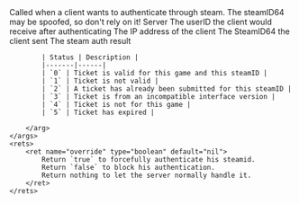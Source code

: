 <function name="HolyLib:OnNotifyClientConnect" parent="" type="hook">
	<description>
		Called when a client wants to authenticate through steam.
		<warning>
			The steamID64 may be spoofed, so don't rely on it!
		</warning>
		<added version="0.7"></added>
	</description>
	<realm>Server</realm>
	<args>
		<arg name="nextUserID" type="number">The userID the client would receive after authenticating</arg>
		<arg name="ipAddress" type="string">The IP address of the client</arg>
		<arg name="steamID64" type="string">The SteamID64 the client sent</arg>
		<arg name="authResult" type="number">
			The steam auth result

			| Status | Description |
			|-------|------|
			| `0` | Ticket is valid for this game and this steamID |
			| `1` | Ticket is not valid |
			| `2` | A ticket has already been submitted for this steamID |
			| `3` | Ticket is from an incompatible interface version |
			| `4` | Ticket is not for this game |
			| `5` | Ticket has expired |

		</arg>
	</args>
	<rets>
		<ret name="override" type="boolean" default="nil">
			Return `true` to forcefully authenticate his steamid.  
			Return `false` to block his authentication.  
			Return nothing to let the server normally handle it.  
		</ret>
	</rets>
</function>